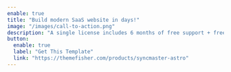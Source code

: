 ```yaml
---
enable: true
title: "Build modern SaaS website in days!"
image: "/images/call-to-action.png"
description: "A single license includes 6 months of free support + free lifetime updates."
button:
  enable: true
  label: "Get This Template"
  link: "https://themefisher.com/products/syncmaster-astro"
---
```

